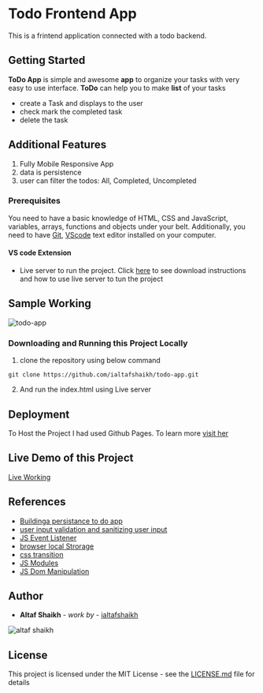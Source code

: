 
# Todo Frontend App

This is a frintend application connected with a todo backend.

## Getting Started

**ToDo App** is simple and awesome **app** to organize your tasks with very easy to use interface. **ToDo** can help you to make **list** of your tasks

- create a Task and displays to the user
- check mark the completed task
- delete the task

## Additional Features

1. Fully Mobile Responsive App
2. data is persistence
3. user can filter the todos: All, Completed, Uncompleted

### Prerequisites

You need to have a basic knowledge of HTML, CSS and JavaScript, variables, arrays, functions and objects under your belt. Additionally, you need to have [Git](https://gist.github.com/derhuerst/1b15ff4652a867391f03),   [VScode](https://code.visualstudio.com/download) text editor installed on your computer.

#### VS code Extension
- Live server to run the project. Click [here](https://marketplace.visualstudio.com/items?itemName=ritwickdey.LiveServer#:~:text=Open%20a%20HTML%20file%20and,on%20Open%20with%20Live%20Server%20.&text=Open%20the%20Command%20Pallete%20by,Server%20to%20stop%20a%20server.) to see download instructions and how to use live server to tun the project

## Sample Working

![todo-app](https://github.com/ialtafshaikh/static-files/raw/master/gifs/todo-app-demo.gif)

### Downloading and Running this Project Locally
1. clone the repository using below command
```
git clone https://github.com/ialtafshaikh/todo-app.git
```
2. And run the index.html using Live server

## Deployment

To Host the Project I had used Github Pages. To learn more [visit her](https://towardsdatascience.com/how-to-create-a-free-github-pages-website-53743d7524e1)

## Live Demo of this Project

[Live Working](https://github.com/ialtafshaikh/todo-app)

## References
- [Buildinga persistance to do app](https://freshman.tech/todo-list)
- [user input validation and sanitizing user input](https://linguinecode.com/post/validate-sanitize-user-input-javascript)
- [JS Event Listener](https://developer.mozilla.org/en-US/docs/Web/API/EventListener)
- [browser local Strorage](https://developer.mozilla.org/en-US/docs/Web/API/Window/localStorage)
- [css transition](https://developer.mozilla.org/en-US/docs/Web/CSS/CSS_Transitions/Using_CSS_transitions)
- [JS Modules](https://developer.mozilla.org/en-US/docs/Web/JavaScript/Guide/Modules)
- [JS Dom Manipulation](https://developer.mozilla.org/en-US/docs/Learn/JavaScript/Client-side_web_APIs/Manipulating_documents)

## Author

* **Altaf Shaikh** - *work by* - [ialtafshaikh](https://github.com/ialtafshaikh)

![altaf shaikh](https://raw.githubusercontent.com/ialtafshaikh/static-files/master/coollogo_com-327551664.png)


## License

This project is licensed under the MIT License - see the [LICENSE.md](LICENSE.md) file for details
